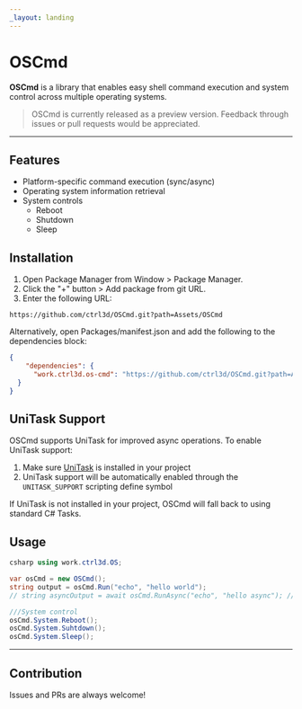 ```yaml
---
_layout: landing
---
```


# OSCmd

**OSCmd** is a library that enables easy shell command execution and system control across multiple operating systems.

> OSCmd is currently released as a preview version. Feedback through issues or pull requests would be appreciated.

---
## Features

- Platform-specific command execution (sync/async)
- Operating system information retrieval
- System controls
    - Reboot
    - Shutdown
    - Sleep

## Installation

1. Open Package Manager from Window > Package Manager.
2. Click the "+" button > Add package from git URL.
3. Enter the following URL:

 ```
 https://github.com/ctrl3d/OSCmd.git?path=Assets/OSCmd
 ```

Alternatively, open Packages/manifest.json and add the following to the dependencies block:

```json
{
    "dependencies": {
      "work.ctrl3d.os-cmd": "https://github.com/ctrl3d/OSCmd.git?path=Assets/OSCmd"
  }
}
```


## UniTask Support

OSCmd supports UniTask for improved async operations. To enable UniTask support:

1. Make sure [UniTask](https://github.com/Cysharp/UniTask) is installed in your project
2. UniTask support will be automatically enabled through the `UNITASK_SUPPORT` scripting define symbol

If UniTask is not installed in your project, OSCmd will fall back to using standard C# Tasks.

## Usage

```csharp
csharp using work.ctrl3d.OS;

var osCmd = new OSCmd();
string output = osCmd.Run("echo", "hello world");
// string asyncOutput = await osCmd.RunAsync("echo", "hello async"); // Async

///System control
osCmd.System.Reboot();
osCmd.System.Suhtdown();
osCmd.System.Sleep();

```
---

## Contribution

Issues and PRs are always welcome!